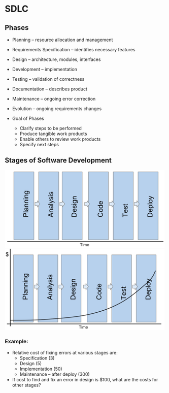 # SDLC
## Phases
* Planning – resource allocation and management
* Requirements Specification – identifies necessary  features
* Design – architecture, modules, interfaces
* Development – implementation
* Testing – validation of correctness
* Documentation – describes product
* Maintenance – ongoing error correction
* Evolution – ongoing requirements changes

* Goal of Phases
    * Clarify steps to be performed
    * Produce tangible work products
    * Enable others to review work products
    * Specify next steps

## Stages of Software Development
![Stages of Software Developments](../images/StagesOfSoftwareDevelopment.png)
![Cost per Stage](../images/CostPerStage.png)

### Example: 
* Relative cost of fixing errors at various stages  are:
    * Specification (3)
    * Design (5)
    * Implementation (50)
    * Maintenance – after deploy (300)
* If cost to find and fix an error in design is $100, what are the costs for other stages?
